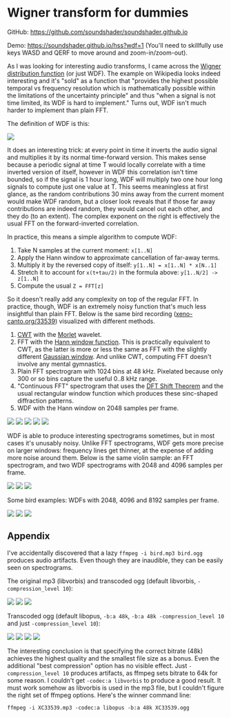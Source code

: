# Wigner transform for dummies

GitHub: https://github.com/soundshader/soundshader.github.io

Demo: https://soundshader.github.io/hss?wdf=1 (You'll need to skillfully use keys WASD and QERF to move around and zoom-in/zoom-out).

As I was looking for interesting audio transforms, I came across the [Wigner distribution function](https://en.wikipedia.org/wiki/Wigner_distribution_function) (or just WDF). The example on Wikipedia looks indeed interesting and it's "sold" as a function that "provides the highest possible temporal vs frequency resolution which is mathematically possible within the limitations of the uncertainty principle" and thus "when a signal is not time limited, its WDF is hard to implement." Turns out, WDF isn't much harder to implement than plain FFT.

The definition of WDF is this:

![](https://wikimedia.org/api/rest_v1/media/math/render/svg/19c9f4b33c08f69c7fb37b43ddb28e13af25154c)

It does an interesting trick: at every point in time it inverts the audio signal and multiplies it by its normal time-forward version. This makes sense because a periodic signal at time T would locally correlate with a time inverted version of itself, however in WDF this correlation isn't time bounded, so if the signal is 1 hour long, WDF will multiply two one hour long signals to compute just one value at T. This seems meaningless at first glance, as the random contributions 30 mins away from the current moment would make WDF random, but a closer look reveals that if those far away contributions are indeed random, they would cancel out each other, and they do (to an extent). The complex exponent on the right is effectively the usual FFT on the forward-inverted correlation.

In practice, this means a simple algorithm to compute WDF:

1. Take N samples at the current moment: `x[1..N]`
1. Apply the Hann window to approximate cancellation of far-away terms.
1. Multiply it by the reversed copy of itself: `y[1..N] = x[1..N] * x[N..1]`
1. Stretch it to account for `x(t+tau/2)` in the formula above: `y[1..N/2] -> z[1..N]`
1. Compute the usual `Z = FFT[z]`

So it doesn't really add any complexity on top of the regular FFT. In practice, though, WDF is an extremely noisy function that's much less insightful than plain FFT. Below is the same bird recording ([xeno-canto.org/33539](https://www.xeno-canto.org/33539)) visualized with different methods. 

1. [CWT](https://en.wikipedia.org/wiki/Continuous_wavelet_transform) with the [Morlet](https://en.wikipedia.org/wiki/Morlet_wavelet) wavelet.
2. FFT with the [Hann window function](https://en.wikipedia.org/wiki/Window_function#Hann_and_Hamming_windows). This is practically equivalent to CWT, as the latter is more or less the same as FFT with the slightly different [Gaussian window](https://en.wikipedia.org/wiki/Window_function#Gaussian_window). And unlike CWT, computing FFT doesn't involve any mental gymnastics.
3. Plain FFT spectrogram with 1024 bins at 48 kHz. Pixelated because only 300 or so bins capture the useful 0..8 kHz range.
4. "Continuous FFT" spectrogram that uses the [DFT Shift Theorem](index.html) and the usual rectangular window function which produces these sinc-shaped diffraction patterns.
5. WDF with the Hann window on 2048 samples per frame.

[![](comp/cwt.jpg)](comp/cwt.png)
[![](comp/hann.xs.jpg)](comp/hann.jpg)
[![](comp/fft-1.jpg)](comp/fft-1.png)
[![](comp/fft-2.jpg)](comp/fft-2.png)
[![](comp/wdf.xs.jpg)](comp/wdf.jpg)

WDF is able to produce interesting spectrograms sometimes, but in most cases it's unusably noisy. Unlike FFT spectrograms, WDF gets more precise on larger windows: frequency lines get thinner, at the expense of adding more noise around them. Below is the same violin sample: an FFT spectrogram, and two WDF spectrograms with 2048 and 4096 samples per frame.

[![](wdf/v-fft.xs.jpg)](wdf/v-fft.jpg)
[![](wdf/v-wdf.xs.jpg)](wdf/v-wdf.jpg)
[![](wdf/v-wdf-2.xs.jpg)](wdf/v-wdf-2.jpg)

Some bird examples: WDFs with 2048, 4096 and 8192 samples per frame.

[![](wdf/wdf-2.xs.jpg)](wdf/wdf-2.jpg)
[![](wdf/wdf-5.xs.jpg)](wdf/wdf-5.jpg)
[![](wdf/wdf-6.xs.jpg)](wdf/wdf-6.jpg)

## Appendix

I've accidentally discovered that a lazy `ffmpeg -i bird.mp3 bird.ogg` produces audio artifacts. Even though they are inaudible, they can be easily seen on spectrograms.

The original mp3 (libvorbis) and transcoded ogg (default libvorbis, `-compression_level 10`):

[![](bird/16.jpg)](bird/16.png)
[![](opus/vorbis.xs.jpg)](opus/vorbis.jpg)
[![](opus/vorbis10.xs.jpg)](opus/vorbis10.jpg)

Transcoded ogg (default libopus, `-b:a 48k`, `-b:a 48k -compression_level 10` and just `-compression_level 10`):

[![](opus/opus.xs.jpg)](opus/opus.jpg)
[![](opus/opus-48k.xs.jpg)](opus/opus-48k.jpg)
[![](opus/opus-48k-comp10.xs.jpg)](opus/opus-48k-comp10.jpg)
[![](opus/opus-comp10.xs.jpg)](opus/opus-comp10.jpg)

The interesting conclusion is that specifying the correct bitrate (48k) achieves the highest quality and the smallest file size as a bonus. Even the additional "best compression" option has no visible effect. Just `-compression_level 10` produces artifacts, as ffmpeg sets bitrate to 64k for some reason. I couldn't get `-codec:a libvorbis` to produce a good result. It must work somehow as libvorbis is used in the mp3 file, but I couldn't figure the right set of ffmpeg options. Here's the winner command line:

```
ffmpeg -i XC33539.mp3 -codec:a libopus -b:a 48k XC33539.ogg
```
